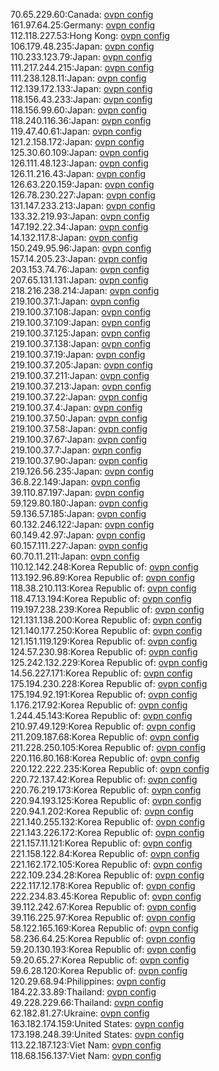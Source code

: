 70.65.229.60:Canada: [ovpn config](vpn/70_65_229_60.ovpn)  
161.97.64.25:Germany: [ovpn config](vpn/161_97_64_25.ovpn)  
112.118.227.53:Hong Kong: [ovpn config](vpn/112_118_227_53.ovpn)  
106.179.48.235:Japan: [ovpn config](vpn/106_179_48_235.ovpn)  
110.233.123.79:Japan: [ovpn config](vpn/110_233_123_79.ovpn)  
111.217.244.215:Japan: [ovpn config](vpn/111_217_244_215.ovpn)  
111.238.128.11:Japan: [ovpn config](vpn/111_238_128_11.ovpn)  
112.139.172.133:Japan: [ovpn config](vpn/112_139_172_133.ovpn)  
118.156.43.233:Japan: [ovpn config](vpn/118_156_43_233.ovpn)  
118.156.99.60:Japan: [ovpn config](vpn/118_156_99_60.ovpn)  
118.240.116.36:Japan: [ovpn config](vpn/118_240_116_36.ovpn)  
119.47.40.61:Japan: [ovpn config](vpn/119_47_40_61.ovpn)  
121.2.158.172:Japan: [ovpn config](vpn/121_2_158_172.ovpn)  
125.30.60.109:Japan: [ovpn config](vpn/125_30_60_109.ovpn)  
126.111.48.123:Japan: [ovpn config](vpn/126_111_48_123.ovpn)  
126.11.216.43:Japan: [ovpn config](vpn/126_11_216_43.ovpn)  
126.63.220.159:Japan: [ovpn config](vpn/126_63_220_159.ovpn)  
126.78.230.227:Japan: [ovpn config](vpn/126_78_230_227.ovpn)  
131.147.233.213:Japan: [ovpn config](vpn/131_147_233_213.ovpn)  
133.32.219.93:Japan: [ovpn config](vpn/133_32_219_93.ovpn)  
147.192.22.34:Japan: [ovpn config](vpn/147_192_22_34.ovpn)  
14.132.117.8:Japan: [ovpn config](vpn/14_132_117_8.ovpn)  
150.249.95.96:Japan: [ovpn config](vpn/150_249_95_96.ovpn)  
157.14.205.23:Japan: [ovpn config](vpn/157_14_205_23.ovpn)  
203.153.74.76:Japan: [ovpn config](vpn/203_153_74_76.ovpn)  
207.65.131.131:Japan: [ovpn config](vpn/207_65_131_131.ovpn)  
218.216.238.214:Japan: [ovpn config](vpn/218_216_238_214.ovpn)  
219.100.37.1:Japan: [ovpn config](vpn/219_100_37_1.ovpn)  
219.100.37.108:Japan: [ovpn config](vpn/219_100_37_108.ovpn)  
219.100.37.109:Japan: [ovpn config](vpn/219_100_37_109.ovpn)  
219.100.37.125:Japan: [ovpn config](vpn/219_100_37_125.ovpn)  
219.100.37.138:Japan: [ovpn config](vpn/219_100_37_138.ovpn)  
219.100.37.19:Japan: [ovpn config](vpn/219_100_37_19.ovpn)  
219.100.37.205:Japan: [ovpn config](vpn/219_100_37_205.ovpn)  
219.100.37.211:Japan: [ovpn config](vpn/219_100_37_211.ovpn)  
219.100.37.213:Japan: [ovpn config](vpn/219_100_37_213.ovpn)  
219.100.37.22:Japan: [ovpn config](vpn/219_100_37_22.ovpn)  
219.100.37.4:Japan: [ovpn config](vpn/219_100_37_4.ovpn)  
219.100.37.50:Japan: [ovpn config](vpn/219_100_37_50.ovpn)  
219.100.37.58:Japan: [ovpn config](vpn/219_100_37_58.ovpn)  
219.100.37.67:Japan: [ovpn config](vpn/219_100_37_67.ovpn)  
219.100.37.7:Japan: [ovpn config](vpn/219_100_37_7.ovpn)  
219.100.37.90:Japan: [ovpn config](vpn/219_100_37_90.ovpn)  
219.126.56.235:Japan: [ovpn config](vpn/219_126_56_235.ovpn)  
36.8.22.149:Japan: [ovpn config](vpn/36_8_22_149.ovpn)  
39.110.87.197:Japan: [ovpn config](vpn/39_110_87_197.ovpn)  
59.129.80.180:Japan: [ovpn config](vpn/59_129_80_180.ovpn)  
59.136.57.185:Japan: [ovpn config](vpn/59_136_57_185.ovpn)  
60.132.246.122:Japan: [ovpn config](vpn/60_132_246_122.ovpn)  
60.149.42.97:Japan: [ovpn config](vpn/60_149_42_97.ovpn)  
60.157.111.227:Japan: [ovpn config](vpn/60_157_111_227.ovpn)  
60.70.11.211:Japan: [ovpn config](vpn/60_70_11_211.ovpn)  
110.12.142.248:Korea Republic of: [ovpn config](vpn/110_12_142_248.ovpn)  
113.192.96.89:Korea Republic of: [ovpn config](vpn/113_192_96_89.ovpn)  
118.38.210.113:Korea Republic of: [ovpn config](vpn/118_38_210_113.ovpn)  
118.47.13.194:Korea Republic of: [ovpn config](vpn/118_47_13_194.ovpn)  
119.197.238.239:Korea Republic of: [ovpn config](vpn/119_197_238_239.ovpn)  
121.131.138.200:Korea Republic of: [ovpn config](vpn/121_131_138_200.ovpn)  
121.140.177.250:Korea Republic of: [ovpn config](vpn/121_140_177_250.ovpn)  
121.151.119.129:Korea Republic of: [ovpn config](vpn/121_151_119_129.ovpn)  
124.57.230.98:Korea Republic of: [ovpn config](vpn/124_57_230_98.ovpn)  
125.242.132.229:Korea Republic of: [ovpn config](vpn/125_242_132_229.ovpn)  
14.56.227.171:Korea Republic of: [ovpn config](vpn/14_56_227_171.ovpn)  
175.194.230.228:Korea Republic of: [ovpn config](vpn/175_194_230_228.ovpn)  
175.194.92.191:Korea Republic of: [ovpn config](vpn/175_194_92_191.ovpn)  
1.176.217.92:Korea Republic of: [ovpn config](vpn/1_176_217_92.ovpn)  
1.244.45.143:Korea Republic of: [ovpn config](vpn/1_244_45_143.ovpn)  
210.97.49.129:Korea Republic of: [ovpn config](vpn/210_97_49_129.ovpn)  
211.209.187.68:Korea Republic of: [ovpn config](vpn/211_209_187_68.ovpn)  
211.228.250.105:Korea Republic of: [ovpn config](vpn/211_228_250_105.ovpn)  
220.116.80.168:Korea Republic of: [ovpn config](vpn/220_116_80_168.ovpn)  
220.122.222.235:Korea Republic of: [ovpn config](vpn/220_122_222_235.ovpn)  
220.72.137.42:Korea Republic of: [ovpn config](vpn/220_72_137_42.ovpn)  
220.76.219.173:Korea Republic of: [ovpn config](vpn/220_76_219_173.ovpn)  
220.94.193.125:Korea Republic of: [ovpn config](vpn/220_94_193_125.ovpn)  
220.94.1.202:Korea Republic of: [ovpn config](vpn/220_94_1_202.ovpn)  
221.140.255.132:Korea Republic of: [ovpn config](vpn/221_140_255_132.ovpn)  
221.143.226.172:Korea Republic of: [ovpn config](vpn/221_143_226_172.ovpn)  
221.157.11.121:Korea Republic of: [ovpn config](vpn/221_157_11_121.ovpn)  
221.158.122.84:Korea Republic of: [ovpn config](vpn/221_158_122_84.ovpn)  
221.162.172.105:Korea Republic of: [ovpn config](vpn/221_162_172_105.ovpn)  
222.109.234.28:Korea Republic of: [ovpn config](vpn/222_109_234_28.ovpn)  
222.117.12.178:Korea Republic of: [ovpn config](vpn/222_117_12_178.ovpn)  
222.234.83.45:Korea Republic of: [ovpn config](vpn/222_234_83_45.ovpn)  
39.112.242.67:Korea Republic of: [ovpn config](vpn/39_112_242_67.ovpn)  
39.116.225.97:Korea Republic of: [ovpn config](vpn/39_116_225_97.ovpn)  
58.122.165.169:Korea Republic of: [ovpn config](vpn/58_122_165_169.ovpn)  
58.236.64.25:Korea Republic of: [ovpn config](vpn/58_236_64_25.ovpn)  
59.20.130.193:Korea Republic of: [ovpn config](vpn/59_20_130_193.ovpn)  
59.20.65.27:Korea Republic of: [ovpn config](vpn/59_20_65_27.ovpn)  
59.6.28.120:Korea Republic of: [ovpn config](vpn/59_6_28_120.ovpn)  
120.29.68.94:Philippines: [ovpn config](vpn/120_29_68_94.ovpn)  
184.22.33.89:Thailand: [ovpn config](vpn/184_22_33_89.ovpn)  
49.228.229.66:Thailand: [ovpn config](vpn/49_228_229_66.ovpn)  
62.182.81.27:Ukraine: [ovpn config](vpn/62_182_81_27.ovpn)  
163.182.174.159:United States: [ovpn config](vpn/163_182_174_159.ovpn)  
173.198.248.39:United States: [ovpn config](vpn/173_198_248_39.ovpn)  
113.22.187.123:Viet Nam: [ovpn config](vpn/113_22_187_123.ovpn)  
118.68.156.137:Viet Nam: [ovpn config](vpn/118_68_156_137.ovpn)  
